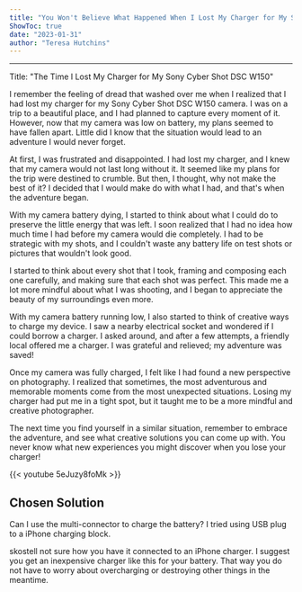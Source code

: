 ```yaml
---
title: "You Won't Believe What Happened When I Lost My Charger for My Sony Cyber Shot Dsc W150!"
ShowToc: true 
date: "2023-01-31"
author: "Teresa Hutchins"
---
```

*****
Title: "The Time I Lost My Charger for My Sony Cyber Shot DSC W150"

I remember the feeling of dread that washed over me when I realized that I had lost my charger for my Sony Cyber Shot DSC W150 camera. I was on a trip to a beautiful place, and I had planned to capture every moment of it. However, now that my camera was low on battery, my plans seemed to have fallen apart. Little did I know that the situation would lead to an adventure I would never forget.

At first, I was frustrated and disappointed. I had lost my charger, and I knew that my camera would not last long without it. It seemed like my plans for the trip were destined to crumble. But then, I thought, why not make the best of it? I decided that I would make do with what I had, and that's when the adventure began.

With my camera battery dying, I started to think about what I could do to preserve the little energy that was left. I soon realized that I had no idea how much time I had before my camera would die completely. I had to be strategic with my shots, and I couldn't waste any battery life on test shots or pictures that wouldn't look good.

I started to think about every shot that I took, framing and composing each one carefully, and making sure that each shot was perfect. This made me a lot more mindful about what I was shooting, and I began to appreciate the beauty of my surroundings even more.

With my camera battery running low, I also started to think of creative ways to charge my device. I saw a nearby electrical socket and wondered if I could borrow a charger. I asked around, and after a few attempts, a friendly local offered me a charger. I was grateful and relieved; my adventure was saved!

Once my camera was fully charged, I felt like I had found a new perspective on photography. I realized that sometimes, the most adventurous and memorable moments come from the most unexpected situations. Losing my charger had put me in a tight spot, but it taught me to be a more mindful and creative photographer.

The next time you find yourself in a similar situation, remember to embrace the adventure, and see what creative solutions you can come up with. You never know what new experiences you might discover when you lose your charger!

{{< youtube 5eJuzy8foMk >}} 



## Chosen Solution
 Can I use the multi-connector to charge the battery?  I tried using USB plug to a iPhone charging block.

 skostell not sure how you have it connected to an iPhone charger. I suggest you get an inexpensive charger like this for your battery. That way you do not have to worry about overcharging or destroying other things in the meantime.




